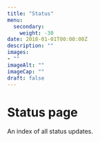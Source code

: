 ```yaml
---
title: "Status"
menu: 
  secondary:
    weight: -30
date: 2018-01-01T00:00:00Z
description: ""
images: 
- ""
imageAlt: ""
imageCap: ""
draft: false
---
```


# Status page

An index of all status updates.
